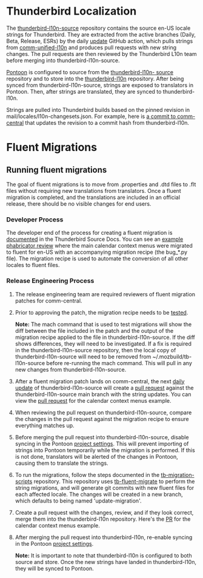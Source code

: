 # Thunderbird Localization
The [thunderbird-l10n-source](https://github.com/thunderbird/thunderbird-l10n-source)
repository contains the source en-US locale strings for Thunderbird.
They are extracted from the active branches (Daily, Beta, Release, ESRs) by the
daily [update](https://github.com/thunderbird/thunderbird-l10n-source/actions/workflows/update.yml)
GitHub action, which pulls strings from
[comm-unified-l10n](https://github.com/thunderbird/comm-unified-l10n) and
produces pull requests with new string changes. The pull requests are then
reviewed by the Thunderbird L10n team before merging into
thunderbird-l10n-source.

[Pontoon](https://pontoon.mozilla.org/projects/thunderbird/) is configured to
source from the [thunderbird-l10n-
source](https://github.com/thunderbird/thunderbird-l10n-source) repository and
to store into the
[thunderbird-l10n](https://github.com/thunderbird/thunderbird-l10n) repository.
After being synced from thunderbird-l10n-source, strings are exposed to
translators in Pontoon. Then, after strings are translated, they are synced
to thunderbird-l10n.

Strings are pulled into Thunderbird builds based on the pinned revision in
mail/locales/l10n-changesets.json. For example, here is
[a commit to comm-central](https://hg-edge.mozilla.org/comm-central/rev/60de483daafa18d611551d21e2fa553e2b11b470)
that updates the revision to a commit hash from thunderbird-l10n.

# Fluent Migrations
## Running fluent migrations
The goal of fluent migrations is to move from .properties and .dtd files
to .flt files without requiring new translations from translators. Once a
fluent migration is completed, and the translations are included in an official
release, there should be no visible changes for end users.

### Developer Process
The developer end of the process for creating a fluent migration is
[documented](https://source-docs.thunderbird.net/en/latest/l10n/fluent_migrations.html)
in the Thunderbird Source Docs. You can see an
[example phabricator review](https://phabricator.services.mozilla.com/D260738)
where the main calendar context menus were migrated to fluent for en-US with an
accompanying migration recipe (the bug_*.py file). The migration recipe is used
to automate the conversion of all other locales to fluent files.

### Release Engineering Process

1. The release engineering team are required reviewers of fluent migration
patches for comm-central.

2. Prior to approving the patch, the migration recipe needs to be
[tested](https://source-docs.thunderbird.net/en/latest/l10n/testing_migrations.html).

   **Note:** The mach command that is used to test migrations will show the diff
between the file included in the patch and the output of the migration recipe
applied to the file in thunderbird-l10n-source. If the diff shows differences,
they will need to be investigated. If a fix is required in the
thunderbird-l10n-source repository, then the local copy of
thunderbird-l10n-source will need to be removed from ~/.mozbuild/tb-l10n-source
before re-running the mach command. This will pull in any new changes from
thunderbird-l10n-source.

3. After a fluent migration patch lands on comm-central, the next
[daily update](https://github.com/thunderbird/thunderbird-l10n-source/actions/workflows/update.yml)
of thunderbird-l10n-source will create a
[pull request](https://github.com/thunderbird/thunderbird-l10n-source/pulls)
against the thunderbird-l10n-source main branch with the string updates.
You can view the [pull
request](https://github.com/thunderbird/thunderbird-l10n-source/pull/67) for the
calendar context menus example.

4. When reviewing the pull request on thunderbird-l10n-source, compare
the changes in the pull request against the migration recipe to
ensure everything matches up.

5. Before merging the pull request into thunderbird-l10n-source, disable
syncing in the Pontoon [project
settings](https://pontoon.mozilla.org/admin/projects/thunderbird/). This will
prevent importing of strings into Pontoon temporarily while the migration is
performed. If this is not done, translators will be alerted of the changes in
Pontoon, causing them to translate the strings.

6. To run the migrations, follow the steps documented in the
[tb-migration-scripts](https://github.com/thunderbird/tb-migration-scripts)
repository. This repository uses
[tb-fluent-migrate](https://github.com/thunderbird/tb-fluent-migrate)
to perform the string migrations, and will generate git commits with
new fluent files for each affected locale. The changes will be created in a
new branch, which defaults to being named 'update-migration'.

7. Create a pull request with the changes, review, and if they look correct,
merge them into the thunderbird-l10n repository. Here's
the [PR](https://github.com/thunderbird/thunderbird-l10n/pull/15) for the
calendar context menus example.

8. After merging the pull request into thunderbird-l10n, re-enable syncing
in the Pontoon [project
settings](https://pontoon.mozilla.org/admin/projects/thunderbird/).

   **Note:** It is important to note that thunderbird-l10n is configured to both source and
store. Once the new strings have landed in thunderbird-l10n, they will be synced
to Pontoon.
